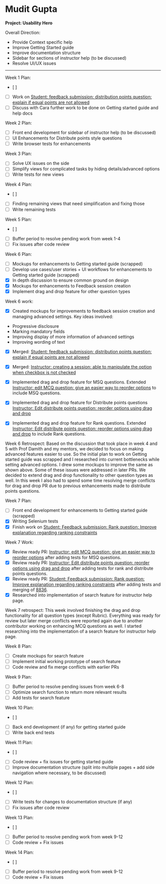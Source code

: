 # Mudit Gupta

**Project: Usability Hero**

Overall Direction:
- Provide Context specific help
- Improve Getting Started guide
- Improve documentation structure
- Sidebar for sections of instructor help (to be discussed)
- Resolve UI/UX issues

---

Week 1 Plan:
- [ ] 
- [ ] Work on [Student: feedback submission: distribution points question: explain if equal points are not allowed](https://github.com/TEAMMATES/teammates/issues/8817)
- [ ] Discuss with Cara further work to be done on Getting started guide and help docs

Week 2 Plan:
- [ ] Front end development for sidebar of instructor help (to be discussed)
- [ ] UI Enhancements for Distribute points style questions
- [ ] Write browser tests for enhancements

Week 3 Plan:
- [ ] Solve UX issues on the side
- [ ] Simplify views for complicated tasks by hiding details/advanced options
- [ ] Write tests for new views

Week 4 Plan:
- [ ]
- [ ] Finding remaining views that need simplification and fixing those
- [ ] Write remaining tests

Week 5 Plan:
- [ ]
- [ ] Buffer period to resolve pending work from week 1-4
- [ ] Fix issues after code review

Week 6 Plan:
- [ ] Mockups for enhancements to Getting started guide (scrapped)
- [ ] Develop use cases/user stories + UI workflows for enhancements to Getting started guide (scrapped)
- [x] In depth discussion to ensure common ground on design
- [x] Mockups for enhancements to Feedback session creation
- [x] Implement drag and drop feature for other question types

Week 6 work:
- [x] Created mockups for improvements to feedback session creation and managing advanced settings. Key ideas involved:
- Progressive disclosure
- Marking mandatory fields
- Improving display of more information of advanced settings
- Improving wording of text
- [x] Merged: [Student: feedback submission: distribution points question: explain if equal points are not allowed](https://github.com/TEAMMATES/teammates/pull/8836)
- [x] Merged: [Instructor: creating a session: able to manipulate the option when checkbox is not checked](https://github.com/TEAMMATES/teammates/pull/8846)
- [x] Implemented drag and drop feature for MSQ questions. Extended [Instructor: edit MCQ question: give an easier way to reorder options](https://github.com/TEAMMATES/teammates/pull/8889) to include MSQ questions.
- [x] Implemented drag and drop feature for Distribute points questions [Instructor: Edit distribute points question: reorder options using drag and drop](https://github.com/TEAMMATES/teammates/pull/8916)
- [x] Implemented drag and drop feature for Rank questions. Extended [Instructor: Edit distribute points question: reorder options using drag and drop](https://github.com/TEAMMATES/teammates/pull/8916) to include Rank questions.


Week 6 Retrospect:
Based on the discussion that took place in week 4 and 5 with Prof Damith and my mentors, we decided to focus on making advanced features easier to use. So the initial plan to work on Getting started guide was scrapped and I researched into current bottlenecks while setting advanced options. I drew some mockups to improve the same as shown above. Some of these issues were addressed in later PRs. We decided to extend drag and drop functionality to other question types as well. In this week I also had to spend some time resolving merge conflicts for drag and drop PR due to previous enhancements made to distribute points questions.

Week 7 Plan:
- [ ] Front end development for enhancements to Getting started guide (scrapped)
- [x] Writing Selenium tests
- [x] Finish work on [Student: Feedback submission: Rank question: Improve explanation regarding ranking constraints](https://github.com/TEAMMATES/teammates/pull/8870)

Week 7 Work:
- [x] Review ready PR: [Instructor: edit MCQ question: give an easier way to reorder options](https://github.com/TEAMMATES/teammates/pull/8889) after adding tests for MSQ questions.
- [x] Review ready PR: [Instructor: Edit distribute points question: reorder options using drag and drop](https://github.com/TEAMMATES/teammates/pull/8916) after adding tests for rank and distribute points questions.
- [x] Review ready PR: [Student: Feedback submission: Rank question: Improve explanation regarding ranking constraints](https://github.com/TEAMMATES/teammates/pull/8870) after adding tests and merging of [8836](https://github.com/TEAMMATES/teammates/pull/8836).
- [x] Researched into implementation of search feature for instructor help page.

Week 7 retrospect:
This week involved finishing the drag and drop functionality for all question types (except Rubric). Everything was ready for review but later merge conflicts were reported again due to another contributor working on enhancing MCQ questions as well. I started researching into the implementation of a search feature for instructor help page.

Week 8 Plan:
- [ ] Create mockups for search feature
- [ ] Implement initial working prototype of search feature
- [ ] Code review and fix merge conflicts with earlier PRs

Week 9 Plan:
- [ ] Buffer period to resolve pending issues from week 6-8
- [ ] Optimize search function to return more relevant results
- [ ] Add tests for search feature 

Week 10 Plan:
- [ ]
- [ ] Back end development (if any) for getting started guide
- [ ] Write back end tests 

Week 11 Plan:
- [ ] 
- [ ] Code review + fix issues for getting started guide
- [ ] Improve documentation structure (split into multiple pages + add side navigation where necessary, to be discussed)

Week 12 Plan:
- [ ]
- [ ] Write tests for changes to documentation structure (if any)
- [ ] Fix issues after code review

Week 13 Plan:
- [ ] 
- [ ] Buffer period to resolve pending work from week 9-12
- [ ] Code review + Fix issues

Week 14 Plan:
- [ ] 
- [ ] Buffer period to resolve pending work from week 9-12
- [ ] Code review + Fix issues
